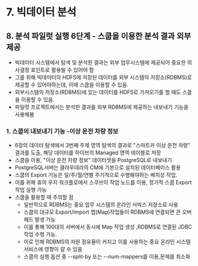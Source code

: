 # 7. 빅데이터 분석
## 8. 분석 파일럿 실행 6단계 - 스쿱을 이용한 분석 결과 외부 제공
- 빅데이터 시스템에서 탐색 및 분석한 결과는 외부 업무시스템에 제공되어 중요한 의사결정 포인트로 활용될 수 있어야 함
- 그를 위해 빅데이터의 HDFS에 저장된 데이터를 외부 시스템의 저장소(RDBMS)로 제공할 수 있어야하는데, 이때 스쿱을 이용할 수 있음.
- 외부시스템의 저장소(RDBMS)에 있는 데이터를 HDFS로 가져오기를 할 때도 스쿱을 이용할 수 있음.
- 파일럿 프로젝트에서는 분석한 결과를 외부 RDBMS에 제공하는 내보내기 기능을 사용해봄
### 1. 스쿱의 내보내기 기능 -이상 운전 차량 정보
- 6장의 데이터 탐색에서 3번째 주제 영역 탐색의 결과로 "스마트카 이상 운전 차량" 결과를 도출, 해당 데이터를 하이브의 Managed 영역 테이블로 저장
- 스쿱을 이용, "이상 운전 차량 정보" 데이터셋을 PostgreSQL로 내보내기
- PostgreSQL서버는 클라우데라의 CM에 기본으로 설치된 데이터베이스 활용
- 스쿱의 Export 기능은 일/주/월/연별 주기적으로 수행해야하는 배치성 작업.
- 이를 위해 휴의 우지 워크플로에서 스쿠브이 작업 노드를 이용, 정기적 스쿱 Export작업 실행 가능
- 스쿱을 활용할 때 주의할 점
  - 일반적으로 RDBMS는 중요 업무 시스템의 온라인 서빅스 저장소로 사용
  - 스쿱의 대규모 Export/Import 맵(Map)작업들이 RDBMS에 연결되면 큰 오버헤드 발생 가능
  - 이를 통해 100대의 서버에서 동시에 Map 작업 생성 ,RDBMS로 연결된 JDBC 작업 수행 가능.
  - 이로 인해 RDBMS의 자원 점유율이 커지고 이를 사용하는 중요 온라인 시스템 서비스에 영향이 갈 수 있음
  - 스쿱의 실행 옵션 중 --split-by 또는 --num-mappers를 이용,문제를 최소화